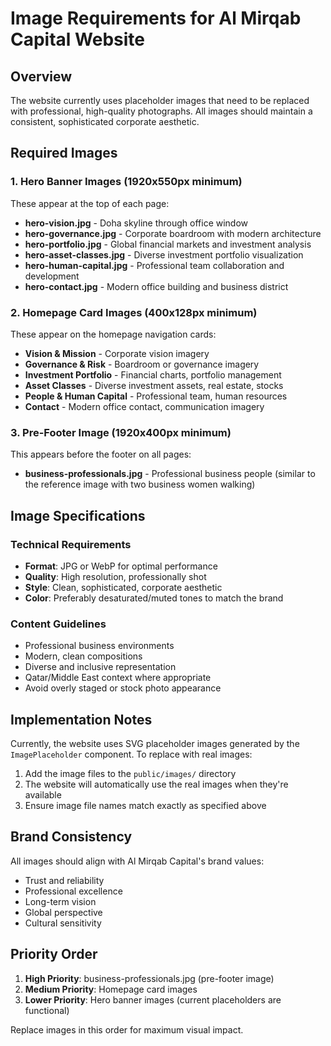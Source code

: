# Image Requirements for Al Mirqab Capital Website

## Overview
The website currently uses placeholder images that need to be replaced with professional, high-quality photographs. All images should maintain a consistent, sophisticated corporate aesthetic.

## Required Images

### 1. Hero Banner Images (1920x550px minimum)
These appear at the top of each page:

- **hero-vision.jpg** - Doha skyline through office window
- **hero-governance.jpg** - Corporate boardroom with modern architecture  
- **hero-portfolio.jpg** - Global financial markets and investment analysis
- **hero-asset-classes.jpg** - Diverse investment portfolio visualization
- **hero-human-capital.jpg** - Professional team collaboration and development
- **hero-contact.jpg** - Modern office building and business district

### 2. Homepage Card Images (400x128px minimum)
These appear on the homepage navigation cards:

- **Vision & Mission** - Corporate vision imagery
- **Governance & Risk** - Boardroom or governance imagery
- **Investment Portfolio** - Financial charts, portfolio management
- **Asset Classes** - Diverse investment assets, real estate, stocks
- **People & Human Capital** - Professional team, human resources
- **Contact** - Modern office contact, communication imagery

### 3. Pre-Footer Image (1920x400px minimum)
This appears before the footer on all pages:

- **business-professionals.jpg** - Professional business people (similar to the reference image with two business women walking)

## Image Specifications

### Technical Requirements
- **Format**: JPG or WebP for optimal performance
- **Quality**: High resolution, professionally shot
- **Style**: Clean, sophisticated, corporate aesthetic
- **Color**: Preferably desaturated/muted tones to match the brand

### Content Guidelines
- Professional business environments
- Modern, clean compositions
- Diverse and inclusive representation
- Qatar/Middle East context where appropriate
- Avoid overly staged or stock photo appearance

## Implementation Notes

Currently, the website uses SVG placeholder images generated by the `ImagePlaceholder` component. To replace with real images:

1. Add the image files to the `public/images/` directory
2. The website will automatically use the real images when they're available
3. Ensure image file names match exactly as specified above

## Brand Consistency

All images should align with Al Mirqab Capital's brand values:
- Trust and reliability
- Professional excellence
- Long-term vision
- Global perspective
- Cultural sensitivity

## Priority Order

1. **High Priority**: business-professionals.jpg (pre-footer image)
2. **Medium Priority**: Homepage card images
3. **Lower Priority**: Hero banner images (current placeholders are functional)

Replace images in this order for maximum visual impact.
